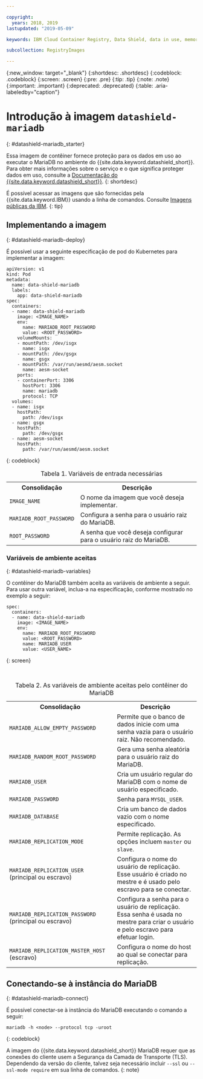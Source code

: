 ```yaml
---

copyright:
  years: 2018, 2019
lastupdated: "2019-05-09"

keywords: IBM Cloud Container Registry, Data Shield, data in use, memory encryption, intel sgx, fortanix, mysql image, mariaDB, container image, public image

subcollection: RegistryImages

---
```


{:new_window: target="_blank"}
{:shortdesc: .shortdesc}
{:codeblock: .codeblock}
{:screen: .screen}
{:pre: .pre}
{:tip: .tip}
{:note: .note}
{:important: .important}
{:deprecated: .deprecated}
{:table: .aria-labeledby="caption"}

# Introdução à imagem `datashield-mariadb`
{: #datashield-mariadb_starter}

Essa imagem de contêiner fornece proteção para os dados em uso ao executar o MariaDB no ambiente do {{site.data.keyword.datashield_short}}. Para obter mais informações sobre o serviço e o que significa proteger dados em uso, consulte a [Documentação do {{site.data.keyword.datashield_short}}](/docs/services/data-shield?topic=data-shield-about#about).
{: shortdesc}

É possível acessar as imagens que são fornecidas pela {{site.data.keyword.IBM}} usando a linha de comandos. Consulte [Imagens públicas da IBM](/docs/services/Registry?topic=registry-public_images#public_images).
{: tip}

## Implementando a imagem
{: #datashield-mariadb-deploy}

É possível usar a seguinte especificação de pod do Kubernetes para implementar a imagem:

```
apiVersion: v1
kind: Pod
metadata:
  name: data-shield-mariadb
  labels:
    app: data-shield-mariadb
spec:
  containers:
  - name: data-shield-mariadb
    image: <IMAGE_NAME>
    env:
      name: MARIADB_ROOT_PASSWORD
      value: <ROOT_PASSWORD>
    volumeMounts:
    - mountPath: /dev/isgx
      name: isgx
    - mountPath: /dev/gsgx
      name: gsgx
    - mountPath: /var/run/aesmd/aesm.socket
      name: aesm-socket
    ports:
    - containerPort: 3306
      hostPort: 3306
      name: mariadb
      protocol: TCP
  volumes:
  - name: isgx
    hostPath:
      path: /dev/isgx
  - name: gsgx
    hostPath:
      path: /dev/gsgx
  - name: aesm-socket
    hostPath:
      path: /var/run/aesmd/aesm.socket
```
{: codeblock}
  
<table>
<caption>Tabela 1. Variáveis de entrada necessárias</caption>
  <tr>
    <th>Consolidação</th>
    <th>Descrição</th>
  </tr>
  <tr>
    <td><code>IMAGE_NAME</code></td>
    <td>O nome da imagem que você deseja implementar.</td>
  </tr>
    <tr>
    <td><code>MARIADB_ROOT_PASSWORD</code></td>
    <td>Configura a senha para o usuário raiz do MariaDB.</td>
  </tr>
  <tr>
    <td><code>ROOT_PASSWORD</code></td>
    <td>A senha que você deseja configurar para o usuário raiz do MariaDB.</td>
  </tr>
</table>

### Variáveis de ambiente aceitas
{: #datashield-mariadb-variables}

O contêiner do MariaDB também aceita as variáveis de ambiente a seguir. Para usar outra variável, inclua-a na especificação, conforme mostrado no exemplo a seguir:

```
spec:
  containers:
  - name: data-shield-mariadb
    image: <IMAGE_NAME>
    env:
      name: MARIADB_ROOT_PASSWORD
      value: <ROOT_PASSWORD>
      name: MARIADB_USER
      value: <USER_NAME>
```
{: screen}

<table>
<caption>Tabela 2. As variáveis de ambiente aceitas pelo contêiner do MariaDB</caption>
  <tr>
    <th>Consolidação</th>
    <th>Descrição</th>
  </tr>
  <tr>
    <td><code>MARIADB_ALLOW_EMPTY_PASSWORD</code></td>
    <td>Permite que o banco de dados inicie com uma senha vazia para o usuário raiz. Não recomendado.</td>
  </tr>
  <tr>
    <td><code>MARIADB_RANDOM_ROOT_PASSWORD</code></td>
    <td>Gera uma senha aleatória para o usuário raiz do MariaDB.</td>
  </tr>
  <tr>
    <td><code>MARIADB_USER</code></td>
    <td>Cria um usuário regular do MariaDB com o nome de usuário especificado.</td>
  </tr>
  <tr>
    <td><code>MARIADB_PASSWORD</code></td>
    <td>Senha para <code>MYSQL_USER</code>.</td>
  </tr>
  <tr>
    <td><code>MARIADB_DATABASE</code></td>
    <td>Cria um banco de dados vazio com o nome especificado.</td>
  </tr>
  <tr>
    <td><code>MARIADB_REPLICATION_MODE</code></td>
    <td>Permite replicação. As opções incluem <code>master</code> ou <code>slave</code>.</td>
  </tr>
  <tr>
    <td><code>MARIADB_REPLICATION_USER</code> (principal ou escravo)</td>
    <td>Configura o nome do usuário de replicação. Esse usuário é criado no mestre e é usado pelo escravo para se
conectar.</td>
  </tr>
  <tr>
    <td><code>MARIADB_REPLICATION_PASSWORD</code> (principal ou escravo)</td>
    <td>Configura a senha para o usuário de replicação. Essa senha é usada no mestre para criar o usuário e pelo escravo
para efetuar login.</td>
  </tr>
  <tr>
    <td><code>MARIADB_REPLICATION_MASTER_HOST</code> (escravo)</td>
    <td>Configura o nome do host ao qual se conectar para replicação.</td>
  </tr>
</table>

## Conectando-se à instância do MariaDB
{: #datashield-mariadb-connect}

É possível conectar-se à instância do MariaDB executando o comando a seguir:

```
mariadb -h <node> --protocol tcp -uroot
```
{: codeblock}

A imagem do {{site.data.keyword.datashield_short}} MariaDB requer que as conexões do cliente usem a Segurança da Camada de Transporte (TLS). Dependendo da versão do cliente, talvez seja necessário incluir `--ssl` ou `--ssl-mode require` em sua linha de comandos.
{: note}
